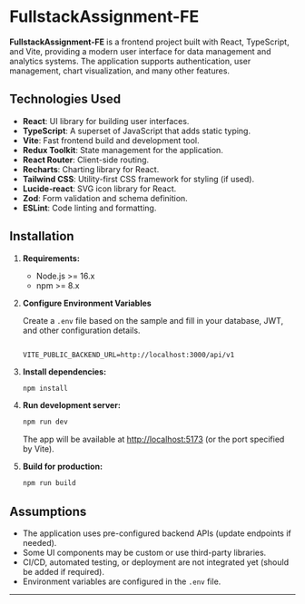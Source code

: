 # FullstackAssignment-FE

**FullstackAssignment-FE** is a frontend project built with React, TypeScript, and Vite, providing a modern user interface for data management and analytics systems. The application supports authentication, user management, chart visualization, and many other features.

## Technologies Used

- **React**: UI library for building user interfaces.
- **TypeScript**: A superset of JavaScript that adds static typing.
- **Vite**: Fast frontend build and development tool.
- **Redux Toolkit**: State management for the application.
- **React Router**: Client-side routing.
- **Recharts**: Charting library for React.
- **Tailwind CSS**: Utility-first CSS framework for styling (if used).
- **Lucide-react**: SVG icon library for React.
- **Zod**: Form validation and schema definition.
- **ESLint**: Code linting and formatting.

## Installation

1. **Requirements:**
   - Node.js >= 16.x
   - npm >= 8.x
  
2. **Configure Environment Variables**

   Create a `.env` file based on the sample and fill in your database, JWT, and other configuration details.
   
   ```env
   
   VITE_PUBLIC_BACKEND_URL=http://localhost:3000/api/v1
   
   ```

3. **Install dependencies:**
   ```sh
   npm install
   ```

4. **Run development server:**
   ```sh
   npm run dev
   ```
   The app will be available at [http://localhost:5173](http://localhost:5173) (or the port specified by Vite).

5. **Build for production:**
   ```sh
   npm run build
   ```

## Assumptions

- The application uses pre-configured backend APIs (update endpoints if needed).
- Some UI components may be custom or use third-party libraries.
- CI/CD, automated testing, or deployment are not integrated yet (should be added if required).
- Environment variables are configured in the `.env` file.

---
